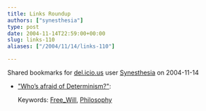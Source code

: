 ```yaml
---
title: Links Roundup
authors: ["synesthesia"]
type: post
date: 2004-11-14T22:59:00+00:00
slug: links-110 
aliases: ["/2004/11/14/links-110"]

---
```

Shared bookmarks for [del.icio.us][1] user  [Synesthesia][2] on 2004-11-14

  * ["Who&#8217;s afraid of Determinism?"][3]:
   
    Keywords: [Free_Will][4], [Philosophy][5]

 [1]: https://del.icio.us/
 [2]: https://del.icio.us/synesthesia
 [3]: https://www.ucl.ac.uk/~uctytho/dfwCompatDennettTaylor.html "https://www.ucl.ac.uk/~uctytho/dfwCompatDennettTaylor.html"
 [4]: https://del.icio.us/synesthesia/Free_Will
 [5]: https://del.icio.us/synesthesia/Philosophy
